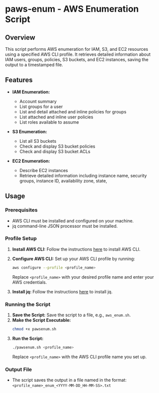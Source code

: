 # paws-enum - AWS Enumeration Script

## Overview

This script performs AWS enumeration for IAM, S3, and EC2 resources using a specified AWS CLI profile. It retrieves detailed information about IAM users, groups, policies, S3 buckets, and EC2 instances, saving the output to a timestamped file.

## Features

- **IAM Enumeration:**
  - Account summary
  - List groups for a user
  - List and detail attached and inline policies for groups
  - List attached and inline user policies
  - List roles available to assume

- **S3 Enumeration:**
  - List all S3 buckets
  - Check and display S3 bucket policies
  - Check and display S3 bucket ACLs

- **EC2 Enumeration:**
  - Describe EC2 instances
  - Retrieve detailed information including instance name, security groups, instance ID, availability zone, state,

## Usage

### Prerequisites
- AWS CLI must be installed and configured on your machine.
- jq command-line JSON processor must be installed.

### Profile Setup
1. **Install AWS CLI:** Follow the instructions [here](https://docs.aws.amazon.com/cli/latest/userguide/getting-started-install.html) to install AWS CLI.
2. **Configure AWS CLI:** Set up your AWS CLI profile by running:
    ```bash
    aws configure --profile <profile_name>
    ```
    Replace `<profile_name>` with your desired profile name and enter your AWS credentials.

3. **Install jq:** Follow the instructions [here](https://stedolan.github.io/jq/download/) to install jq.

### Running the Script
1. **Save the Script:**
   Save the script to a file, e.g., `aws_enum.sh`.
2. **Make the Script Executable:**
   ```bash
   chmod +x pawsenum.sh
   ```
3. **Run the Script:**
   ```bash
   ./pawsenum.sh <profile_name>
   ```
   Replace `<profile_name>` with the AWS CLI profile name you set up.

### Output File
  -  The script saves the output in a file named in the format: ```<profile_name>_enum_<YYYY-MM-DD_HH-MM-SS>.txt```
